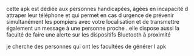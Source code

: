 cette apk est dédiée aux personnes handicapées, âgées en incapacité d attraper leur téléphone et qui permet en cas d urgence de prévenir simultanément les pompiers avec votre localisation et de transmettre également un message à une personne proche . elle dispose aussi la faculté de faire une alerte sur les dispositifs Bluetooth à proximité 

je cherche des personnes qui ont les facultées de générer l apk
